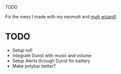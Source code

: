 TODO

Fix the mess I made with my neomutt and [mutt wizard](https://muttwizard.com/)]

# TODO
- Setup rofi
- Integrate Dunst with music and volume
- Setup Alerts through Dunst for battery
- Make polybar better?
